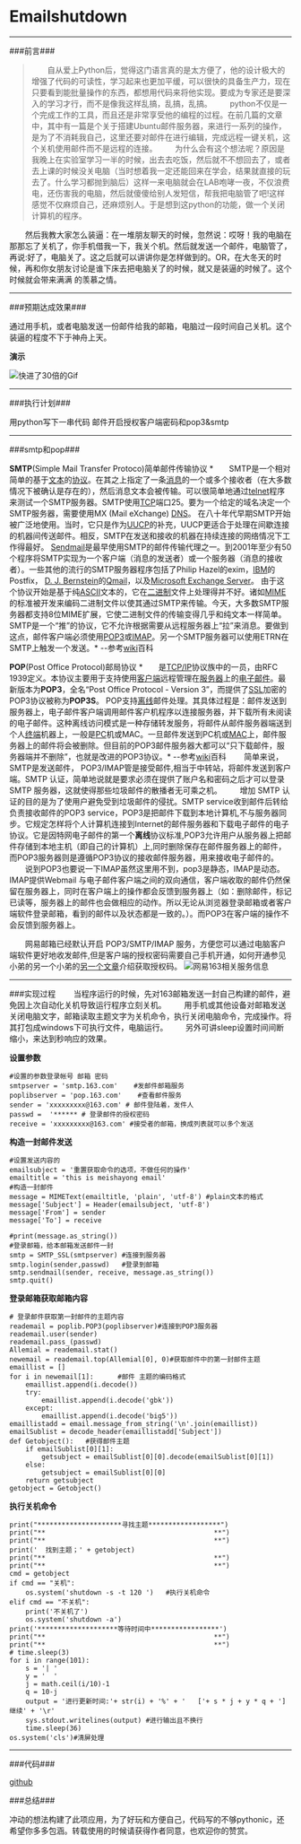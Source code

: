 # Emailshutdown
____
###前言###
>　　自从爱上Python后，觉得这门语言真的是太方便了，他的设计极大的增强了代码的可读性，学习起来也更加平缓，可以很快的具备生产力，现在只要看到能批量操作的东西，都想用代码来将他实现。要成为专家还是要深入的学习才行，而不是像我这样乱搞，乱搞，乱搞。
　　python不仅是一个完成工作的工具，而且还是非常享受他的编程的过程。在前几篇的文章中，其中有一篇是个关于搭建Ubuntu邮件服务器，来进行一系列的操作，是为了不消耗我自己，这里还要对邮件在进行编辑，完成远程一键关机，这个关机使用邮件而不是远程的连接。 
　　为什么会有这个想法呢？原因是我晚上在实验室学习一半的时候，出去去吃饭，然后就不不想回去了，或者去上课的时候没关电脑（当时想着我一定还能回来在学会，结果就直接的玩去了。什么学习都抛到脑后）这样一来电脑就会在LAB咆哮一夜，不仅浪费电，还伤害我的电脑，然后就傻傻给别人发短信，帮我把电脑管了吧!这样感觉不仅麻烦自己，还麻烦别人。于是想到这python的功能，做一个关闭计算机的程序。

　　然后我教大家怎么装逼：在一堆朋友聊天的时候，忽然说：哎呀！我的电脑在那那忘了关机了，你手机借我一下，我关个机。然后就发送一个邮件，电脑管了，再说:好了，电脑关了。这之后就可以讲讲你是怎样做到的。OR，在大冬天的时候，再和你女朋友讨论是谁下床去把电脑关了的时候，就又是装逼的时候了。这个时候就会带来满满 的羡慕之情。


___
###预期达成效果###

通过用手机，或者电脑发送一份邮件给我的邮箱，电脑过一段时间自己关机。这个装逼的程度不下于神舟上天。

**演示**

![快进了30倍的Gif](http://upload-images.jianshu.io/upload_images/6967995-4b31f8e9053f4a7c.gif?imageMogr2/auto-orient/strip)

___

###执行计划###

用python写下一串代码
邮件开启授权客户端密码和pop3&smtp

___

###smtp和pop###

**SMTP**(Simple Mail Transfer Protoco)简单邮件传输协议
*　　SMTP是一个相对简单的基于[文本](https://zh.wikipedia.org/wiki/%E6%96%87%E6%9C%AC)的[协议](https://zh.wikipedia.org/wiki/TCP/IP%E5%8D%8F%E8%AE%AE)。在其之上指定了一条[消息](https://zh.wikipedia.org/wiki/%E6%B6%88%E6%81%AF)的一个或多个接收者（在大多数情况下被确认是存在的），然后消息文本会被传输。可以很简单地通过[telnet](https://zh.wikipedia.org/wiki/Telnet)程序来测试一个SMTP服务器。SMTP使用[TCP](https://zh.wikipedia.org/wiki/TCP)端口25。要为一个给定的域名决定一个SMTP服务器，需要使用MX (Mail eXchange) [DNS](https://zh.wikipedia.org/wiki/DNS)。
在八十年代早期SMTP开始被广泛地使用。当时，它只是作为[UUCP](https://zh.wikipedia.org/wiki/UUCP)的补充，UUCP更适合于处理在间歇连接的机器间传送邮件。相反，SMTP在发送和接收的机器在持续连接的网络情况下工作得最好。
[Sendmail](https://zh.wikipedia.org/wiki/Sendmail)是最早使用SMTP的邮件传输代理之一。到2001年至少有50个程序将SMTP实现为一个客户端（消息的发送者）或一个服务器（消息的接收者）。一些其他的流行的SMTP服务器程序包括了Philip Hazel的exim，[IBM](https://zh.wikipedia.org/wiki/IBM)的Postfix， [D. J. Bernstein](https://zh.wikipedia.org/w/index.php?title=D._J._Bernstein&action=edit&redlink=1)的[Qmail](https://zh.wikipedia.org/wiki/Qmail)，以及[Microsoft Exchange Server](https://zh.wikipedia.org/wiki/Microsoft_Exchange_Server)。
由于这个协议开始是基于纯[ASCII](https://zh.wikipedia.org/wiki/ASCII)文本的，它在[二进制](https://zh.wikipedia.org/wiki/%E4%BA%8C%E8%BF%9B%E5%88%B6)文件上处理得并不好。诸如[MIME](https://zh.wikipedia.org/wiki/MIME)的标准被开发来编码二进制文件以使其通过SMTP来传输。今天，大多数SMTP服务器都支持8位MIME扩展，它使二进制文件的传输变得几乎和纯文本一样简单。
SMTP是一个“推”的协议，它不允许根据需要从远程服务器上“拉”来消息。要做到这点，邮件客户端必须使用[POP3](https://zh.wikipedia.org/wiki/%E9%83%B5%E5%B1%80%E5%8D%94%E5%AE%9A)或[IMAP](https://zh.wikipedia.org/wiki/IMAP)。另一个SMTP服务器可以使用ETRN在SMTP上触发一个发送。*
--参考[wiki](https://zh.wikipedia.org/wiki/%E7%AE%80%E5%8D%95%E9%82%AE%E4%BB%B6%E4%BC%A0%E8%BE%93%E5%8D%8F%E8%AE%AE)百科

**POP**(Post Office Protocol)邮局协议
*　　是[TCP/IP](https://zh.wikipedia.org/wiki/TCP/IP)协议族中的一员，由RFC 1939定义。本协议主要用于支持使用[客户端](https://zh.wikipedia.org/wiki/%E5%AE%A2%E6%88%B7%E7%AB%AF)远程管理在[服务器](https://zh.wikipedia.org/wiki/%E6%9C%8D%E5%8A%A1%E5%99%A8)上的[电子邮件](https://zh.wikipedia.org/wiki/%E7%94%B5%E5%AD%90%E9%82%AE%E4%BB%B6)。最新版本为**POP3**，全名“Post Office Protocol - Version 3”，而提供了[SSL](https://zh.wikipedia.org/wiki/SSL)加密的POP3协议被称为**POP3S**。
POP支持[离线](https://zh.wikipedia.org/wiki/%E5%9C%A8%E7%BA%BF%E5%92%8C%E7%A6%BB%E7%BA%BF)邮件处理。其具体过程是：邮件发送到服务器上，电子邮件客户端调用邮件客户机程序以连接服务器，并下载所有未阅读的电子邮件。这种离线访问模式是一种存储转发服务，将邮件从邮件服务器端送到个人[终端](https://zh.wikipedia.org/wiki/%E7%B5%82%E7%AB%AF)机器上，一般是[PC](https://zh.wikipedia.org/wiki/PC)机或MAC。一旦邮件发送到PC机或[MAC](https://zh.wikipedia.org/wiki/Macintosh)上，邮件服务器上的邮件将会被删除。但目前的POP3邮件服务器大都可以“只下载邮件，服务器端并不删除”，也就是改进的POP3协议。*
--参考[wiki](https://zh.wikipedia.org/wiki/%E9%83%B5%E5%B1%80%E5%8D%94%E5%AE%9A)百科
　　简单来说，SMTP是发送邮件， POP3/IMAP管是接受邮件,相当于中转站，将邮件发送到客户端。SMTP 认证，简单地说就是要求必须在提供了账户名和密码之后才可以登录 SMTP 服务器，这就使得那些垃圾邮件的散播者无可乘之机。 
　　增加 SMTP 认证的目的是为了使用户避免受到垃圾邮件的侵扰。SMTP service收到邮件后转给负责接收邮件的POP3 service，POP3是把邮件下载到本地计算机,不与服务器同步。它规定怎样将个人计算机连接到Internet的邮件服务器和下载电子邮件的电子协议。它是因特网电子邮件的第一个**离线**协议标准,POP3允许用户从服务器上把邮件存储到本地主机（即自己的计算机）上,同时删除保存在邮件服务器上的邮件，而POP3服务器则是遵循POP3协议的接收邮件服务器，用来接收电子邮件的。
　　说到POP3也要说一下IMAP虽然这里用不到，pop3是静态，IMAP是动态。IMAP提供Webmail 与电子邮件客户端之间的双向通信，客户端收取的邮件仍然保留在服务器上，同时在客户端上的操作都会反馈到服务器上（如：删除邮件，标记已读等，服务器上的邮件也会做相应的动作。所以无论从浏览器登录邮箱或者客户端软件登录邮箱，看到的邮件以及状态都是一致的。）。而POP3在客户端的操作不会反馈到服务器上。

　　网易邮箱已经默认开启 POP3/SMTP/IMAP 服务，方便您可以通过电脑客户端软件更好地收发邮件,但是客户端的授权密码需要自己手机开通，如何开通参见小弟的另一个小弟的[另一个文章](http://www.jianshu.com/p/d8595fd6b069)介绍获取授权码。
![网易163相关服务信息](http://upload-images.jianshu.io/upload_images/6967995-da5ac359658a6567.png?imageMogr2/auto-orient/strip%7CimageView2/2/w/1240)
___
###实现过程
　　当程序运行的时候，先对163邮箱发送一封自己构建的邮件，避免因上次自动化关机导致运行程序立刻关机。
　　用手机或其他设备对邮箱发送关闭电脑文字，邮箱读取主题文字为关机命令，执行关闭电脑命令，完成操作。将其打包成windows下可执行文件，电脑运行。
　　另外可讲sleep设置时间间断缩小，来达到秒响应的效果。

**设置参数**


    #设置的参数登录帐号 邮箱 密码
    smtpserver = 'smtp.163.com'    #发邮件邮箱服务
    poplibserver = 'pop.163.com'    #查看邮件服务
    sender = 'xxxxxxxxx@163.com' # 邮件登陆着，发件人
    passwd =  '****** # 登录邮件的授权密码
    receive = 'xxxxxxxxx@163.com' #接受者的邮箱，换成列表就可以多个发送

**构造一封邮件发送**
 
    #设置发送内容的
    emailsubject = '重置获取命令的选项，不做任何的操作'
    emailtitle = 'this is meishayong email'
    #构造一封邮件
    message = MIMEText(emailtitle, 'plain', 'utf-8') #plain文本的格式
    message['Subject'] = Header(emailsubject, 'utf-8')
    message['From'] = sender
    message['To'] = receive

    #print(message.as_string())
    #登录邮箱，给本邮箱发送邮件一封
    smtp = SMTP_SSL(smtpserver) #连接到服务器
    smtp.login(sender,passwd)   #登录到邮箱
    smtp.sendmail(sender, receive, message.as_string())
    smtp.quit()


**登录邮箱获取邮箱内容**


    # 登录邮件获取第一封邮件的主题内容
    reademail = poplib.POP3(poplibserver)#连接到POP3服务器
    reademail.user(sender)
    reademail.pass_(passwd)
    Allemial = reademail.stat()
    newemail = reademail.top(Allemial[0], 0)#获取邮件中的第一封邮件主题
    emaillist = []
    for i in newemail[1]:      #邮件 主题的编码格式
        emaillist.append(i.decode())
        try:
            emaillist.append(i.decode('gbk'))
        except:
            emaillist.append(i.decode('big5'))
    emaillistadd = email.message_from_string('\n'.join(emaillist))
    emailSublist = decode_header(emaillistadd['Subject'])
    def Getobject():   #获得邮件主题
        if emailSublist[0][1]:
            getsubject = emailSublist[0][0].decode(emailSublist[0][1])
        else:
            getsubject = emailSublist[0][0]
        return getsubject
    getobject = Getobject()

**执行关机命令**


    print("*********************寻找主题******************")
    print("**                                          **")
    print("**                                          **")
    print('  找到主题；' + getobject)
    print("**                                          **")
    print("**                                          **")
    cmd = getobject
    if cmd == "关机":
        os.system('shutdown -s -t 120 ')   #执行关机命令
    elif cmd == "不关机":
        print('不关机了')
        os.system('shutdown -a')
    print('********************等待时间中*****************')
    print("**                                          **")
    print("**                                          **")
    # time.sleep(3)
    for i in range(101):
        s = '| '
        y = '  '
        j = math.ceil(i/10)-1
        q = 10-j
        output = '进行更新时间:'+ str(i) + '%' + '   ['+ s * j + y * q + '] 继续' + '\r'
        sys.stdout.writelines(output) #进行输出且不换行
        time.sleep(36)
    os.system('cls')#清屏处理




____

###代码###



[github](https://github.com/Hatcat123/Emailshutdown)

###总结###

冲动的想法构建了此项应用，为了好玩和方便自己，代码写的不够pythonic，还希望你多多包涵。转载使用的时候请获得作者同意，也欢迎你的赞赏。